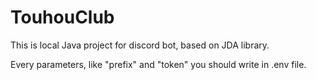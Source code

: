 # TouhouClub
This is local Java project for discord bot, based on JDA library.

Every parameters, like "prefix" and "token" you should write in .env file.
